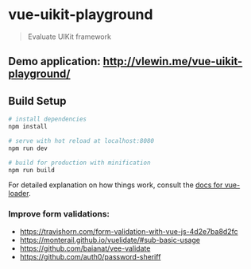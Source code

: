# vue-uikit-playground

> Evaluate UIKit framework

## Demo application: http://vlewin.me/vue-uikit-playground/

## Build Setup

``` bash
# install dependencies
npm install

# serve with hot reload at localhost:8080
npm run dev

# build for production with minification
npm run build
```

For detailed explanation on how things work, consult the [docs for vue-loader](http://vuejs.github.io/vue-loader).

### Improve form validations:
- https://travishorn.com/form-validation-with-vue-js-4d2e7ba8d2fc
- https://monterail.github.io/vuelidate/#sub-basic-usage
- https://github.com/baianat/vee-validate
- https://github.com/auth0/password-sheriff
